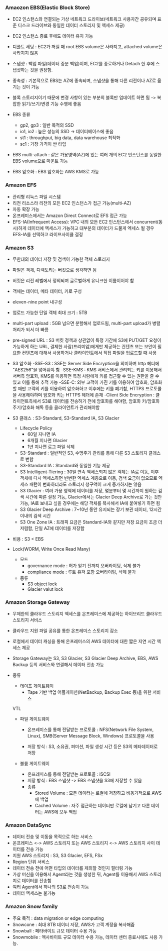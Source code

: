 ### Amaozon EBS(Elastic Block Store)
- EC2 인스턴스와 연결되는 가상 네트워크 드라이브(네트워크 사용자간 공유되며 표준 디스크 드라이브와 동일한 데이터 스토리지 및 엑세스 제공)
- EC2 인스턴스 종료 후에도 데이터 유지 가능
- 디폴트 세팅 : EC2가 꺼질 때 root EBS volume은 사라지고, attached volume은 사라지지 않음
- 스냅샷 : 백업 파일(데이터 증분 백업)이며, EC2를 종료하거나 Detach 한 후에 스냅샷하는 것을 권장함. 
- 종속성 : 기본적으로 EBS는 AZ에 종속되며, 스냅샷을 통해 다른 리전이나 AZ로 옮기는 것이 가능
- 블록 스토리지이기 때문에 변경 사항이 있는 부분의 블록만 업데이트 하면 됨 -> 복잡한 읽기/쓰기/변경 기능 수행에 좋음
- EBS 종류
    -  gp2, gp3 : 일반 목적의 SSD
    - io1, io2 : 높은 성능의 SSD -> 데이터베이스에 좋음
    - st1 : throughput, big data, data warehouse 최적화
    - sc1 : 가장 가격이 싼 타입

- EBS multi-attach : 같은 가용영역(AZ)에 있는 여러 개의 EC2 인스턴스를 동일한 EBS volume으로 마운트 가능

- EBS 암호화 : EBS 암호화는 AWS KMS로 가능


### Amazon EFS
- 관리형 리눅스 파일 시스템
- 리전 리소스라 리전의 모든 EC2 인스턴스가 접근 가능(multi-AZ)
- 자동 확장 가능
- 온프레미스에서는 Amazon Direct Connect로 EFS 접근 가능
- EFS-IA(Infrequent Access): VPC 내의 모든 EC2 인스턴스에서 concurrent(동시)하게 데이터에 엑세스가 가능하고 대부분의 데이터가 드물게 엑세스 될 경우 EFS-IA를 선택하고 라이프사이클 결정


### Amazon S3
- 무한대의 데이터 저장 및 검색이 가능한 객체 스토리지
- 파일은 객체, 디렉토리는 버킷으로 생각하면 됨
- 버킷은 리전 레벨에서 정의되며 글로벌하게 유니크한 이름이어야 함
- 객체는 데이터, 메타 데이터, 키로 구성
- eleven-nine point 내구성
- 업로드 가능한 단일 객체 최대 크기 : 5TB
- multi-part upload : 5GB 넘으면 분할해서 업로드됨, multi-part upload가 병렬처리가 되서 더 빠름
- pre-signed URL : S3 버킷 정책과 상관없이 특정 기간에 S3에 PUT/GET 요청이 가능하게 하는 URL, 결제한 사람(프리미엄)에게만 제공하는 컨텐츠 또는 보안이 필요한 컨텐츠에 대해서 사용하거나 클라이언트에서 직접 파일을 업로드할 때 사용
- S3 암호화
    -SSE-S3 : SSE는 Server Side Encryption을 의미하며 http 헤더에 "AES256"을 넣어줘야 함
    -SSE-KMS : KMS 서비스에서 관리되는 키를 이용해서 서버측 암호화, KMS를 이용하면 특정 사람에게 키를 접근할 수 있는 권한을 줄 수 있고 이를 통해 추적 가능
    -SSE-C: 외부 고객이 가진 키를 이용하여 암호화, 암호화할 때만 고객의 키를 이용하여 암호화하고 이후에는 키를 폐기함, HTTPS 프로토콜을 사용해야하며 암호화 키는 HTTPS 헤더에 존재
    -Client Side Encryption : 클라이언트측에서 S3로 데이터를 전송하기 전에 암호화를 해야함, 암호화 키/암호화 주기/암호화 해독 등을 클라이언트가 관리해야함

- S3 클래스 : S3-Standard, S3-Standard IA, S3 Glacier
    - Lifecycle Policy
        - 60일 지나면 IA
        - 6개월 지나면 Glacier
        - 1년 지나면 로그 파일 삭제
    - S3-Standard : 일반적인 S3, 수명주기 관리를 통해 다른 S3 스토리지 클래스로 변함
    - S3-Standard IA : Standard와 동일한 기능 제공
    - S3 Intelligent-Tiering : 30일 연속 엑세스되지 않은 객체는 IA로 이동, 이후 객체에 다시 엑세스하면 빈번한 엑세스 계층으로 이동, 검색 요금이 없으므로 엑세스 패턴이 변화하더라도 스토리지 청구액이 크게 증가하지는 않음
    - S3 Glacier : 여러 가용 영역에 데이터를 저장, 몇분부터 몇 시간까지 원하는 검색 시간에 따른 설정 가능, Glacier에서는 Glacier Deep Archive로 가는 것만 가능, IA로 보내고 싶을 경우에는 해당 객체를 복사해서 IA에 붙여넣기 하면 됨
    - S3 Glacier Deep Archive : 7~10년 동안 유지되는 장기 보관 데이터, 12시간 이내의 검색 시간
    - S3 One Zone IA : 트래픽 요금은 Standard-IA와 같지만 저장 요금이 조금 더 저렴함, 단일 AZ에 데이터를 저장함
     
- 비용 : S3 < EBS

- Lock(WORM, Write Once Read Many)
    - 모드
        - governance mode : 허가 얻기 전까지 오버라이팅, 삭제 불가
        - compliance mode : 루트 유저 포함 오버라이팅, 삭제 불가
    - 종류
        - S3 object lock 
        - Glacier valut lock

### Amazon Storage Gateway
- 무제한의 클라우드 스토리지 액세스를 온프레미스에 제공하는 하이브리드 클라우드 스토리지 서비스
- 클라우드 지원 파일 공유를 통한 온프레미스 스토리지 감소
- 로컬에서 데이터 캐싱을 통해 온프레미스의 AWS 데이터에 대한 짧은 지연 시간 엑세스 제공
- Storage Gateway는 S3, S3 Glacier, S3 Glacier Deep Archive, EBS, AWS Backup 등의 서비스와 연결해서 데이터 전송 가능
- 종류
    - 테이프 게이트웨이
        - Tape 기반 백업 어플케이션(NetBackup, Backup Exec 등)을 위한 서비스

    VTL
    - 파일 게이트웨이
        - 온프레미스를 통해 전달받는 프로토콜 : NFS(Network File System, Linux), SMB(Server Message Block,  Windows) 프로토콜을 사용

        - 저장 방식 : S3, 소유권, 퍼미션, 파일 생성 시간 등은 S3의 메타데이터로 저장


    - 볼륨 게이트웨이
        - 온프레미스를 통해 전달받는 프로토콜 : iSCSI
        - 저장 방식 : EBS 스냅샷 -> EBS 스냅샷을 S3에 저장할 수 있음
        - 종류
            - Stored Volume : 모든 데이터는 로컬에 저장하고 비동기적으로 AWS에 백업
            - Cached Volume : 자주 접근하는 데이터만 로컬에 남기고 다른 데이터는 AWS에 모두 백업  

### Amazon DataSync
- 데이터 전송 및 이동을 목적으로 하는 서비스
- 온프레미스 <-> AWS 스토리지 또는 AWS 스토리지 <-> AWS 스토리지 사이 데이터를 전송 가능
- 지원 AWS 스토리지 : S3, S3 Glacier, EFS, FSx
- Region 단위 서비스
- 데이터 전송 전에 어떤 타입의 데이터를 제외할 것인지 필터링 가능
- 가상 머신을 이용해서 Agent라는 것을 생성한 뒤, Agent를 이용해서 AWS 스토리지로 데이터를 전송함
- 여러 Agent에서 하나의 S3로 전송이 가능
- 데이터 엑세스는 불가능


### Amazon Snow family
- 주요 목적 : data migration or edge computing
- Snowcone : 최대 8TB 데이터 저장, AWS가 고객 계정을 복사해줌
- Snowball : 페타바이트 규모 데이터 수용 가능
- Snowmobile : 엑사바이트 규모 데이터 수용 가능, 데이터 센터 종료시에도 사용 가능.